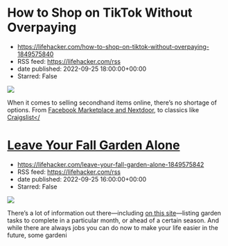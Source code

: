 # How to Shop on TikTok Without Overpaying
 - https://lifehacker.com/how-to-shop-on-tiktok-without-overpaying-1849575840
 - RSS feed: https://lifehacker.com/rss
 - date published: 2022-09-25 18:00:00+00:00
 - Starred: False

<img src="https://i.kinja-img.com/gawker-media/image/upload/s--ktvgQj6r--/c_fit,fl_progressive,q_80,w_636/64d6b914f2cbea93a28913bd9fd5081c.jpg" /><p>When it comes to selling secondhand items online, there’s no shortage of options. From <a href="https://lifehacker.com/is-it-better-to-use-nextdoor-or-facebook-marketplace-1848799896">Facebook Marketplace and Nextdoor</a>, to classics like <a href="https://lifehacker.com/five-sites-to-score-free-stuff-other-than-facebook-mar-1849053961">Craigslist</

# Leave Your Fall Garden Alone
 - https://lifehacker.com/leave-your-fall-garden-alone-1849575842
 - RSS feed: https://lifehacker.com/rss
 - date published: 2022-09-25 16:00:00+00:00
 - Starred: False

<img src="https://i.kinja-img.com/gawker-media/image/upload/s--HX9bYmMo--/c_fit,fl_progressive,q_80,w_636/411cd78eb1256a155bafce8dfbc8c08d.jpg" /><p>There’s a lot of information out there—including <a href="https://lifehacker.com/use-this-september-garden-checklist-to-get-ready-for-fa-1849494154">on this site</a>—listing garden tasks to complete in a particular month, or ahead of a certain season. And while there are always jobs you can do now to make your life easier in the future, some gardeni
